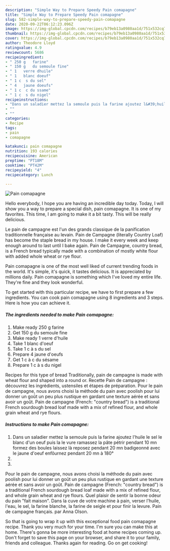 ```yaml
---
description: "Simple Way to Prepare Speedy Pain comapagne"
title: "Simple Way to Prepare Speedy Pain comapagne"
slug: 582-simple-way-to-prepare-speedy-pain-comapagne
date: 2020-09-22T06:12:23.096Z
image: https://img-global.cpcdn.com/recipes/b79eb13a0980aa1d/751x532cq70/pain-comapagne-photo-principale-de-la-recette.jpg
thumbnail: https://img-global.cpcdn.com/recipes/b79eb13a0980aa1d/751x532cq70/pain-comapagne-photo-principale-de-la-recette.jpg
cover: https://img-global.cpcdn.com/recipes/b79eb13a0980aa1d/751x532cq70/pain-comapagne-photo-principale-de-la-recette.jpg
author: Theodore Lloyd
ratingvalue: 4.9
reviewcount: 5686
recipeingredient:
- " 250 g	farine"
- " 150 g	du semoule fine"
- " 1	verre dhuile"
- " 1	blanc doeuf"
- " 1 c	 s du sel"
- " 4	jaune doeufs"
- " 1 c	 c du ssame"
- " 1 c	 s du nigel"
recipeinstructions:
- "Dans un saladier mettez la semoule puis la farine ajoutez l&#39;huile le sel le blanc d&#39;un oeuf puis la le vure ramassez la pâte pétrir pendant 10 mn formez des boules laissez là reposez pendant 20 mn badigeonné avec le jaune d&#39;oeuf enfôurnez pendant 20 mn à 180°"
- ""
- ""
categories:
- Recipe
tags:
- pain
- comapagne

katakunci: pain comapagne 
nutrition: 193 calories
recipecuisine: American
preptime: "PT18M"
cooktime: "PT42M"
recipeyield: "4"
recipecategory: Lunch

---
```



![Pain comapagne](https://img-global.cpcdn.com/recipes/b79eb13a0980aa1d/751x532cq70/pain-comapagne-photo-principale-de-la-recette.jpg)

Hello everybody, I hope you are having an incredible day today. Today, I will show you a way to prepare a special dish, pain comapagne. It is one of my favorites. This time, I am going to make it a bit tasty. This will be really delicious.

Le pain de campagne est l&#39;un des grands classique de la panification traditionnelle française au levain. Pain de Campagne (literally Country Loaf) has become the staple bread in my house. I make it every week and keep enough around to last until I bake again. Pain de Campagne, country bread, is a French bread typically made with a combination of mostly white flour with added whole wheat or rye flour.

Pain comapagne is one of the most well liked of current trending foods in the world. It's simple, it's quick, it tastes delicious. It is appreciated by millions daily. Pain comapagne is something which I've loved my entire life. They're fine and they look wonderful.


To get started with this particular recipe, we have to first prepare a few ingredients. You can cook pain comapagne using 8 ingredients and 3 steps. Here is how you can achieve it.

<!--inarticleads1-->

##### The ingredients needed to make Pain comapagne:

1. Make ready  250 g	farine
1. Get  150 g	du semoule fine
1. Make ready  1	verre d&#39;huile
1. Take  1	blanc d&#39;oeuf
1. Take  1 c	à s du sel
1. Prepare  4	jaune d&#39;oeufs
1. Get  1 c	à c du sésame
1. Prepare  1 c	à s du nigel


Recipes for this type of bread Traditionally, pain de campagne is made with wheat flour and shaped into a round or. Recette Pain de campagne : découvrez les ingrédients, ustensiles et étapes de préparation. Pour le pain de campagne, nous avons choisi la méthode du pain avec poolish pour lui donner un goût un peu plus rustique en gardant une texture aérée et sans avoir un goût. Pain de campagne (French: &#34;country bread&#34;) is a traditional French sourdough bread loaf made with a mix of refined flour, and whole grain wheat and rye flours. 

<!--inarticleads2-->

##### Instructions to make Pain comapagne:

1. Dans un saladier mettez la semoule puis la farine ajoutez l&#39;huile le sel le blanc d&#39;un oeuf puis la le vure ramassez la pâte pétrir pendant 10 mn formez des boules laissez là reposez pendant 20 mn badigeonné avec le jaune d&#39;oeuf enfôurnez pendant 20 mn à 180°
1. 
1. 


Pour le pain de campagne, nous avons choisi la méthode du pain avec poolish pour lui donner un goût un peu plus rustique en gardant une texture aérée et sans avoir un goût. Pain de campagne (French: &#34;country bread&#34;) is a traditional French sourdough bread loaf made with a mix of refined flour, and whole grain wheat and rye flours. Quel plaisir de sentir la bonne odeur du pain &#34;fait maison&#34;. Dans la cuve de votre machine à pain, verser l&#39;huile, l&#39;eau, le sel, la farine blanche, la farine de seigle et pour finir la levure. Pain de campagne français. par Anna Olson. 

So that is going to wrap it up with this exceptional food pain comapagne recipe. Thank you very much for your time. I'm sure you can make this at home. There's gonna be more interesting food at home recipes coming up. Don't forget to save this page on your browser, and share it to your family, friends and colleague. Thanks again for reading. Go on get cooking!
